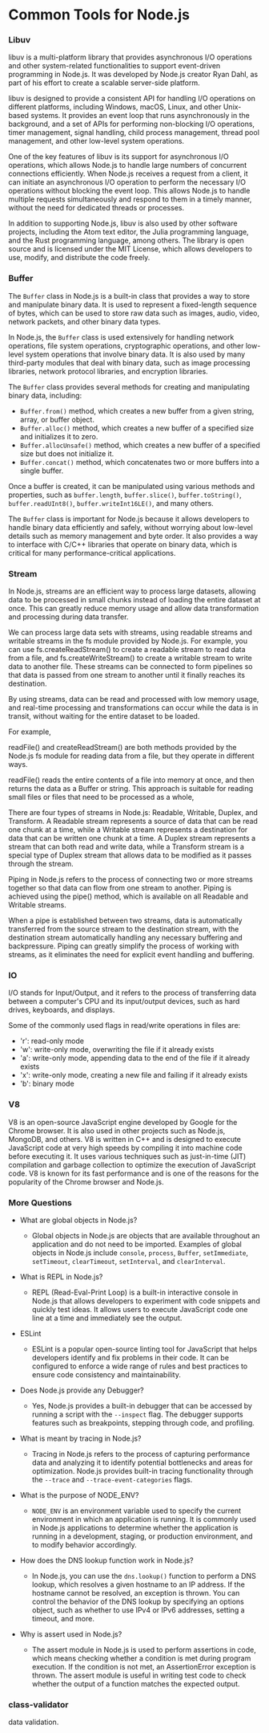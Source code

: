 # Common Tools for Node.js



### Libuv

libuv is a multi-platform library that provides asynchronous I/O operations and other system-related functionalities to support event-driven programming in Node.js. It was developed by Node.js creator Ryan Dahl, as part of his effort to create a scalable server-side platform.

libuv is designed to provide a consistent API for handling I/O operations on different platforms, including Windows, macOS, Linux, and other Unix-based systems. It provides an event loop that runs asynchronously in the background, and a set of APIs for performing non-blocking I/O operations, timer management, signal handling, child process management, thread pool management, and other low-level system operations.

One of the key features of libuv is its support for asynchronous I/O operations, which allows Node.js to handle large numbers of concurrent connections efficiently. When Node.js receives a request from a client, it can initiate an asynchronous I/O operation to perform the necessary I/O operations without blocking the event loop. This allows Node.js to handle multiple requests simultaneously and respond to them in a timely manner, without the need for dedicated threads or processes.

In addition to supporting Node.js, libuv is also used by other software projects, including the Atom text editor, the Julia programming language, and the Rust programming language, among others. The library is open source and is licensed under the MIT License, which allows developers to use, modify, and distribute the code freely.



### Buffer

The `Buffer` class in Node.js is a built-in class that provides a way to store and manipulate binary data. It is used to represent a fixed-length sequence of bytes, which can be used to store raw data such as images, audio, video, network packets, and other binary data types.

In Node.js, the `Buffer` class is used extensively for handling network operations, file system operations, cryptographic operations, and other low-level system operations that involve binary data. It is also used by many third-party modules that deal with binary data, such as image processing libraries, network protocol libraries, and encryption libraries.

The `Buffer` class provides several methods for creating and manipulating binary data, including:

- `Buffer.from()` method, which creates a new buffer from a given string, array, or buffer object.
- `Buffer.alloc()` method, which creates a new buffer of a specified size and initializes it to zero.
- `Buffer.allocUnsafe()` method, which creates a new buffer of a specified size but does not initialize it.
- `Buffer.concat()` method, which concatenates two or more buffers into a single buffer.

Once a buffer is created, it can be manipulated using various methods and properties, such as `buffer.length`, `buffer.slice()`, `buffer.toString()`, `buffer.readUInt8()`, `buffer.writeInt16LE()`, and many others.

The `Buffer` class is important for Node.js because it allows developers to handle binary data efficiently and safely, without worrying about low-level details such as memory management and byte order. It also provides a way to interface with C/C++ libraries that operate on binary data, which is critical for many performance-critical applications.



### Stream

In Node.js, streams are an efficient way to process large datasets, allowing data to be processed in small chunks instead of loading the entire dataset at once. This can greatly reduce memory usage and allow data transformation and processing during data transfer.

We can process large data sets with streams, using readable streams and writable streams in the fs module provided by Node.js. For example, you can use fs.createReadStream() to create a readable stream to read data from a file, and fs.createWriteStream() to create a writable stream to write data to another file. These streams can be connected to form pipelines so that data is passed from one stream to another until it finally reaches its destination.

By using streams, data can be read and processed with low memory usage, and real-time processing and transformations can occur while the data is in transit, without waiting for the entire dataset to be loaded.



For example, 

readFile() and createReadStream() are both methods provided by the Node.js fs module for reading data from a file, but they operate in different ways.

readFile() reads the entire contents of a file into memory at once, and then returns the data as a Buffer or string. This approach is suitable for reading small files or files that need to be processed as a whole,

There are four types of streams in Node.js: Readable, Writable, Duplex, and Transform. A Readable stream represents a source of data that can be read one chunk at a time, while a Writable stream represents a destination for data that can be written one chunk at a time. A Duplex stream represents a stream that can both read and write data, while a Transform stream is a special type of Duplex stream that allows data to be modified as it passes through the stream.

Piping in Node.js refers to the process of connecting two or more streams together so that data can flow from one stream to another. Piping is achieved using the pipe() method, which is available on all Readable and Writable streams.

When a pipe is established between two streams, data is automatically transferred from the source stream to the destination stream, with the destination stream automatically handling any necessary buffering and backpressure. Piping can greatly simplify the process of working with streams, as it eliminates the need for explicit event handling and buffering.



### IO

I/O stands for Input/Output, and it refers to the process of transferring data between a computer's CPU and its input/output devices, such as hard drives, keyboards, and displays.



Some of the commonly used flags in read/write operations in files are:

- 'r': read-only mode
- 'w': write-only mode, overwriting the file if it already exists
- 'a': write-only mode, appending data to the end of the file if it already exists
- 'x': write-only mode, creating a new file and failing if it already exists
- 'b': binary mode



### V8

V8 is an open-source JavaScript engine developed by Google for the Chrome browser. It is also used in other projects such as Node.js, MongoDB, and others. V8 is written in C++ and is designed to execute JavaScript code at very high speeds by compiling it into machine code before executing it. It uses various techniques such as just-in-time (JIT) compilation and garbage collection to optimize the execution of JavaScript code. V8 is known for its fast performance and is one of the reasons for the popularity of the Chrome browser and Node.js.



### More Questions


  -  What are global objects in Node.js?

     -  Global objects in Node.js are objects that are available throughout an application and do not need to be imported. Examples of global objects in Node.js include `console`, `process`, `Buffer`, `setImmediate`, `setTimeout`, `clearTimeout`, `setInterval`, and `clearInterval`.
  -  What is REPL in Node.js?

     -  REPL (Read-Eval-Print Loop) is a built-in interactive console in Node.js that allows developers to experiment with code snippets and quickly test ideas. It allows users to execute JavaScript code one line at a time and immediately see the output.
  -  ESLint

     -  ESLint is a popular open-source linting tool for JavaScript that helps developers identify and fix problems in their code. It can be configured to enforce a wide range of rules and best practices to ensure code consistency and maintainability.
  -  Does Node.js provide any Debugger?

     -  Yes, Node.js provides a built-in debugger that can be accessed by running a script with the `--inspect` flag. The debugger supports features such as breakpoints, stepping through code, and profiling.
  -  What is meant by tracing in Node.js?

     -  Tracing in Node.js refers to the process of capturing performance data and analyzing it to identify potential bottlenecks and areas for optimization. Node.js provides built-in tracing functionality through the `--trace` and `--trace-event-categories` flags.
  -  What is the purpose of NODE_ENV?

     -  `NODE_ENV` is an environment variable used to specify the current environment in which an application is running. It is commonly used in Node.js applications to determine whether the application is running in a development, staging, or production environment, and to modify behavior accordingly.
  -  How does the DNS lookup function work in Node.js? 

     -  In Node.js, you can use the `dns.lookup()` function to perform a DNS lookup, which resolves a given hostname to an IP address. If the hostname cannot be resolved, an exception is thrown. You can control the behavior of the DNS lookup by specifying an options object, such as whether to use IPv4 or IPv6 addresses, setting a timeout, and more.
  -  Why is assert used in Node.js? 

     -  The assert module in Node.js is used to perform assertions in code, which means checking whether a condition is met during program execution. If the condition is not met, an AssertionError exception is thrown. The assert module is useful in writing test code to check whether the output of a function matches the expected output.



### class-validator 

data validation.